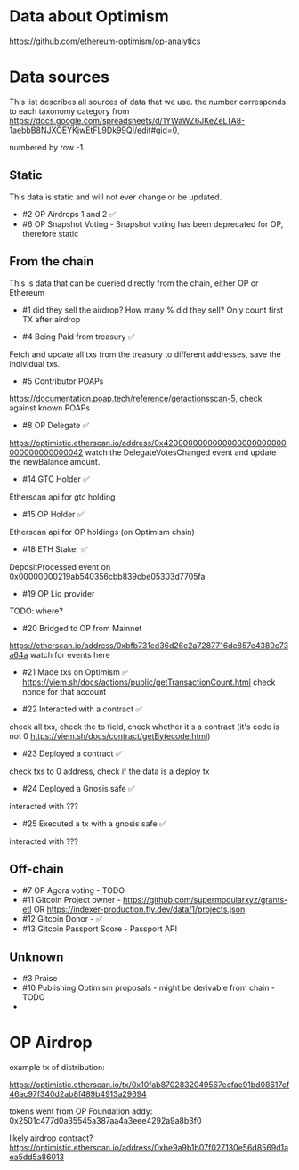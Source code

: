 # Data about Optimism

https://github.com/ethereum-optimism/op-analytics

# Data sources

This list describes all sources of data that we use. the number corresponds to each taxonomy category from https://docs.google.com/spreadsheets/d/1YWaWZ6JKeZeLTA8-1aebbB8NJXOEYKjwEtFL9Dk99QI/edit#gid=0,

numbered by row -1.

## Static

This data is static and will not ever change or be updated.

- #2 OP Airdrops 1 and 2 ✅
- #6 OP Snapshot Voting - Snapshot voting has been deprecated for OP, therefore static

## From the chain

This is data that can be queried directly from the chain, either OP or Ethereum

- #1 did they sell the airdrop? How many % did they sell? Only count first TX after airdrop

- #4 Being Paid from treasury ✅

Fetch and update all txs from the treasury to different addresses, save the individual txs.

- #5 Contributor POAPs

https://documentation.poap.tech/reference/getactionsscan-5, check against known POAPs

- #8 OP Delegate ✅

https://optimistic.etherscan.io/address/0x4200000000000000000000000000000000000042 watch the DelegateVotesChanged event and update the newBalance amount.

- #14 GTC Holder ✅

Etherscan api for gtc holding

- #15 OP Holder ✅

Etherscan api for OP holdings (on Optimism chain)

- #18 ETH Staker ✅

DepositProcessed event on 0x00000000219ab540356cbb839cbe05303d7705fa

- #19 OP Liq provider

TODO: where?

- #20 Bridged to OP from Mainnet

https://etherscan.io/address/0xbfb731cd36d26c2a7287716de857e4380c73a64a watch for events here

- #21 Made txs on Optimism ✅
  https://viem.sh/docs/actions/public/getTransactionCount.html
  check nonce for that account

- #22 Interacted with a contract ✅

check all txs, check the to field, check whether it's a contract (it's code is not 0 https://viem.sh/docs/contract/getBytecode.html)

- #23 Deployed a contract ✅

check txs to 0 address, check if the data is a deploy tx

- #24 Deployed a Gnosis safe ✅

interacted with ???

- #25 Executed a tx with a gnosis safe ✅

interacted with ???

## Off-chain

- #7 OP Agora voting - TODO
- #11 Gitcoin Project owner - https://github.com/supermodularxyz/grants-etl OR https://indexer-production.fly.dev/data/1/projects.json
- #12 Gitcoin Donor - ✅
- #13 Gitcoin Passport Score - Passport API

## Unknown

- #3 Praise
- #10 Publishing Optimism proposals - might be derivable from chain - TODO
-

# OP Airdrop

example tx of distribution:

https://optimistic.etherscan.io/tx/0x10fab8702832049567ecfae91bd08617cf46ac97f340d2ab8f489b4913a29694

tokens went from OP Foundation addy: 0x2501c477d0a35545a387aa4a3eee4292a9a8b3f0

likely airdrop contract? https://optimistic.etherscan.io/address/0xbe9a9b1b07f027130e56d8569d1aea5dd5a86013
